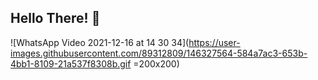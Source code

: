 ## Hello There! 👋


![WhatsApp Video 2021-12-16 at 14 30 34](https://user-images.githubusercontent.com/89312809/146327564-584a7ac3-653b-4bb1-8109-21a537f8308b.gif =200x200)


